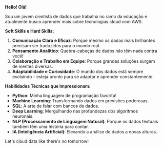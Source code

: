 **Hello! Olá!**

Sou um jovem cientista de dados que trabalha no ramo da educação e atualmente busco aprender mais sobre tecnologias cloud com AWS.

**Soft Skills  e Hard Skills:**

1. **Comunicação Clara e Eficaz**: Porque mesmo os dados mais brilhantes precisam ser traduzidos para o mundo real.
2. **Pensamento Analítico**: Quebra-cabeças de dados não têm nada contra você!
3. **Colaboração e Trabalho em Equipe**: Porque grandes soluções surgem de mentes diversas.
4. **Adaptabilidade e Curiosidade**: O mundo dos dados está sempre evoluindo - esteja pronto para se adaptar e aprender constantemente.

**Habilidades Técnicas que Impressionam:**

- **Python**: Minha linguagem de programação favorita!
- **Machine Learning**: Transformando dados em previsões poderosas.
- **SQL**: A arte de falar com bancos de dados.
- **Deep Learning**: Mergulhando nas profundezas dos algoritmos neuronais.
- **NLP (Processamento de Linguagem Natural)**: Porque os dados textuais também têm uma história para contar.
- **IA (Inteligência Artificial)**: Elevando a análise de dados a novas alturas.

Let's cloud data like there's no tomorrow!